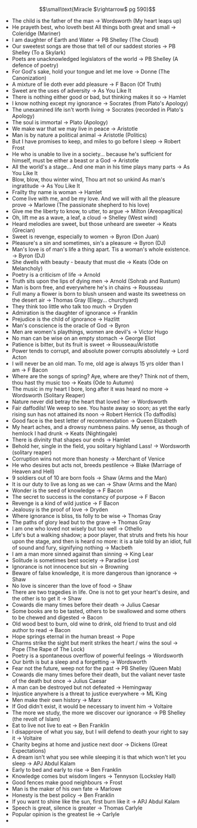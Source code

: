 $$\small\text{Miracle $\rightarrow$ pg 590}$$
- The child is the father of the man -> Wordsworth (My heart leaps up)
- He prayeth best, who loveth best 
   All things both great and small -> Coleridge (Mariner)
- I am daughter of Earth and Water -> PB Shelley (The Cloud) 
- Our sweetest songs are those that tell of our saddest stories -> PB Shelley (To a Skylark) 
- Poets are unacknowledged legislators of the world -> PB Shelley (A defence of poetry)
- For God's sake, hold your tongue and let me love -> Donne (The Canonization) 
- A mixture of lie doth ever add pleasure -> F Bacon (Of Truth)
- Sweet are the uses of adversity -> As You Like It 
- There is nothing either good or bad, but thinking makes it so -> Hamlet 
- I know nothing except my ignorance -> Socrates (from Plato's Apology)
- The unexamined life isn't worth living -> Socrates (recorded in Plato's Apology)
- The soul is immortal -> Plato (Apology)
- We make war that we may live in peace -> Aristotle 
- Man is by nature a political animal -> Aristotle (Politics)
- But I have promises to keep, and miles to go before I sleep -> Robert Frost 
- He who is unable to live in a society... because he's sufficient for himself, must be either a beast or a God -> Aristotle 
- All the world's a stage... And one man in his time plays many parts -> As You Like It 
- Blow, blow, thou winter wind,
	Thou art not so unkind 
	As man's ingratitude -> As You Like It
- Frailty thy name is woman -> Hamlet 
- Come live with me, and be my love.
	And we will with all the pleasure prove -> Marlowe (The passionate shepherd to his love)
- Give me the liberty to know, to utter, to argue -> Milton (Areopagitica)
- Oh, lift me as a wave, a leaf, a cloud -> Shelley (West wind)
- Heard melodies are sweet, but those unheard are sweeter -> Keats (Grecian)
- Sweet is revenge, especially to women -> Byron (Don Juan)
- Pleasure's a sin and sometimes, sin's a pleasure -> Byron (DJ)
- Man's love is of man's life a thing apart. Tis a woman's whole existence. -> Byron (DJ)
- She dwells with beauty - beauty that must die -> Keats (Ode on Melancholy)
- Poetry is a criticism of life -> Arnold 
- Truth sits upon the lips of dying men -> Arnold (Sohrab and Rustum)
- Man is born free, and everywhere he's in chains -> Rousseau 
- Full many a flower is born to blush unseen and waste its sweetness on the desert air -> Thomas Gray (Elegy... churchyard)
- They think too little who talk too much -> Dryden 
- Admiration is the daughter of ignorance -> Franklin 
- Prejudice is the child of ignorance -> Hazlitt
- Man's conscience is the oracle of God -> Byron 
- Men are women's playthings, women are devil's -> Victor Hugo 
- No man can be wise on an empty stomach -> George Eliot 
- Patience is bitter, but its fruit is sweet -> Rousseau/Aristotle 
- Power tends to corrupt, and absolute power corrupts absolutely -> Lord Acton 
- I will never be an old man. To me, old age is always 15 yrs older than I am -> F Bacon 
- Where are the songs of spring? Aye, where are they? Think not of them, thou hast thy music too -> Keats (Ode to Autumn) 
- The music in my heart I bore, long after it was heard no more -> Wordsworth (Solitary Reaper)
- Nature never did betray the heart that loved her -> Wordsworth 
- Fair daffodils! We weep to see. You haste away so soon; as yet the early rising sun has not attained its noon -> Robert Herrick (To daffodils)
- Good face is the best letter of recommendation -> Queen Elizabeth 
- My heart aches, and a drowsy numbness pains. My sense, as though of hemlock I had drunk -> Keats (Nightingale)
- There is divinity that shapes our ends -> Hamlet 
- Behold her, single in the field, you solitary highland Lass! -> Wordsworth (solitary reaper)
- Corruption wins not more than honesty   -> Merchant of Venice 
- He who desires but acts not, breeds pestilence -> Blake (Marriage of Heaven and Hell)
- 9 soldiers out of 10 are born fools -> Shaw (Arms and the Man)
- It is our duty to live as long as we can -> Shaw (Arms and the Man)
- Wonder is the seed of knowledge -> F Bacon
- The secret to success is the constancy of purpose -> F Bacon 
- Revenge is a kind of wild justice -> F Bacon 
- Jealousy is the proof of love -> Dryden 
- Where ignorance is bliss, tis folly to be wise -> Thomas Gray 
- The paths of glory lead but to the grave -> Thomas Gray 
- I am one who loved not wisely but too well -> Othello 
- Life's but a walking shadow; a poor player, that struts and frets his hour upon the stage, and then is heard no more: it is a tale told by an idiot, full of sound and fury, signifying nothing -> Macbeth 
- I am a man more sinned against than sinning -> King Lear 
- Solitude is sometimes best society -> Paradise Lost 
- Ignorance is not innocence but sin -> Browning 
- Beware of false knowledge, it is more dangerous than ignorance -> Shaw 
- No love is sincerer than the love of food -> Shaw 
- There are two tragedies in life. One is not to get your heart's desire, and the other is to get it -> Shaw 
- Cowards die many times before their death -> Julius Caesar 
- Some books are to be tasted, others to be swallowed and some others to be chewed and digested -> Bacon 
- Old wood best to burn, old wine to drink, old friend to trust and old author to read -> Bacon 
- Hope springs eternal in the human breast -> Pope 
- Charms strike the sight but merit strikes the heart / wins the soul -> Pope (The Rape of The Lock)
- Poetry is a spontaneous overflow of powerful feelings -> Wordsworth 
- Our birth is but a sleep and a forgetting -> Wordsworth 
- Fear not the future, weep not for the past -> PB Shelley (Queen Mab)
- Cowards die many times before their death, but the valiant never taste of the death but once -> Julius Caesar 
- A man can be destroyed but not defeated -> Hemingway 
- Injustice anywhere is a threat to justice everywhere -> ML King
- Men make their own history -> Marx
- If God didn't exist, it would be necessary to invent him -> Voltaire 
- The more we study, the more we discover our ignorance -> PB Shelley (the revolt of Islam)
- Eat to live not live to eat -> Ben Franklin
- I disapprove of what you say, but I will defend to death your right to say it -> Voltaire 
- Charity begins at home and justice next door -> Dickens (Great Expectations)
- A dream isn't what you see while sleeping it is that which won't let you sleep -> APJ Abdul Kalam 
- Early to bed and early to rise -> Ben Franklin
- Knowledge comes but wisdom lingers -> Tennyson (Locksley Hall)
- Good fences make good neighbours -> Frost
- Man is the maker of his own fate -> Marlowe
- Honesty is the best policy -> Ben Franklin
- If you want to shine like the sun, first burn like it -> APJ Abdul Kalam
- Speech is great, silence is greater -> Thomas Carlyle 
- Popular opinion is the greatest lie -> Carlyle 
- 
